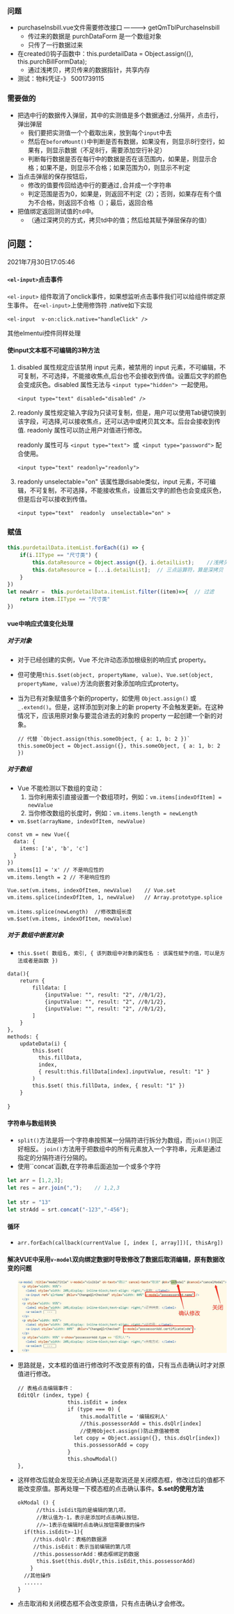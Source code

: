 ### 问题

- purchaseInsbill.vue文件需要修改接口  ————>  getQmTblPurchaseInsbill
  - 传过来的数据是 purchDataForm   是一个数组对象
  - 只传了一行数据过来
- 在created()钩子函数中：this.purdetailData = Object.assign({}, this.purchBillFormData);
  - 通过浅拷贝，拷贝传来的数据指针，共享内存
- 测试：物料凭证-》        5001739115

### 需要做的

- 把选中行的数据传入弹层，其中的实测值是多个数据通过`,`分隔开，点击行，弹出弹层
  - 我们要把实测值一个个截取出来，放到每个`input`中去
  - 然后在`beforeMount()`中判断是否有数据，如果没有，则显示8行空行，如果有，则显示数据（不足8行，需要添加空行补足）
  - 判断每行数据是否在每行中的数据是否在该范围内，如果是，则显示合格；如果不是，则显示不合格；如果范围为0，则显示不判定
- 当点击弹层的保存按钮后，
  - 修改的值要传回给选中行的要通过`,`合并成一个字符串
  - 判定范围是否为0，如果是，则返回不判定（2）；否则，如果存在有个值为不合格，则返回不合格（）；最后，返回合格
- 把值绑定返回测试值的`td`中。
  - （通过深拷贝的方式，拷贝td中的值；然后给其赋予弹层保存的值）

## 问题：

2021年7月30日17:05:46

#### `<el-input>`点击事件

`<el-input>` 组件取消了onclick事件，如果想监听点击事件我们可以给组件绑定原生事件。
在`<el-input>`上使用修饰符 .native如下实现

```vue
<el-input  v-on:click.native="handleClick" />
```

其他elmentui控件同样处理

#### 使input文本框不可编辑的3种方法

1. disabled 属性规定应该禁用 input 元素，被禁用的 input 元素，不可编辑，不可复制，不可选择，不能接收焦点,后台也不会接收到传值。设置后文字的颜色会变成灰色。disabled 属性无法与 `<input type="hidden"> `一起使用。

   ```vue
   <input type="text" disabled="disabled" />
   ```

2. readonly 属性规定输入字段为只读可复制，但是，用户可以使用Tab键切换到该字段，可选择,可以接收焦点，还可以选中或拷贝其文本。后台会接收到传值. readonly 属性可以防止用户对值进行修改。

   readonly 属性可与 `<input type="text"> `或` <input type="password">` 配合使用。

   ```vue
   <input type="text" readonly="readonly">
   ```

3. readonly unselectable="on" 该属性跟disable类似，input 元素，不可编辑，不可复制，不可选择，不能接收焦点，设置后文字的颜色也会变成灰色，但是后台可以接收到传值。

   ```vue
   <input type="text"  readonly  unselectable="on" >

### 赋值

```js
this.purdetailData.itemList.forEach((i) => {
    if(i.IIType == "尺寸类") {
        this.dataResource = Object.assign({}, i.detailList);	//浅拷贝
        this.dataResource = [...i.detailList];	// 三点运算符，算是深拷贝
    }
})
let newArr =  this.purdetailData.itemList.filter((item)=>{	// 过滤
    return item.IIType == "尺寸类"
})
```

#### vue中响应式值变化处理

##### 对于对象

- 对于已经创建的实例，Vue 不允许动态添加根级别的响应式 property。

- 但可使用`this.$set(object, propertyName, value)`、`Vue.set(object, propertyName, value)`方法向嵌套对象添加响应式proterty。

- 当为已有对象赋值多个新的property，如使用 `Object.assign()` 或 `_.extend()`。但是，这样添加到对象上的新 property 不会触发更新。在这种情况下，应该用原对象与要混合进去的对象的 property 一起创建一个新的对象。

  ```vue
  // 代替 `Object.assign(this.someObject, { a: 1, b: 2 })`
  this.someObject = Object.assign({}, this.someObject, { a: 1, b: 2 })
  ```

##### 对于数组

- Vue 不能检测以下数组的变动：
  1. 当你利用索引直接设置一个数组项时，例如：`vm.items[indexOfItem] = newValue`
  2. 当你修改数组的长度时，例如：`vm.items.length = newLength`
- `vm.$set(arrayName, indexOfItem, newValue)`

```vue
const vm = new Vue({
  data: {
    items: ['a', 'b', 'c']
  }
})
vm.items[1] = 'x' // 不是响应性的
vm.items.length = 2 // 不是响应性的
```

```vue
Vue.set(vm.items, indexOfItem, newValue)	// Vue.set
vm.items.splice(indexOfItem, 1, newValue)	// Array.prototype.splice

vm.items.splice(newLength)	//修改数组长度
vm.$set(vm.items, indexOfItem, newValue)
```

##### 对于 数组中嵌套对象

- `this.$set( 数组名, 索引, { 该列数组中对象的属性名 : 该属性赋予的值，可以是方法或者是函数 })`

```vue
data(){
	return {
		filldata: [
			{inputValue: "", result: "2", //0/1/2},
			{inputValue: "", result: "2", //0/1/2},
			{inputValue: "", result: "2", //0/1/2},
		]
	}
},
methods: {
	updateData(i) {
		this.$set(
          this.fillData,
          index,
          { result:this.fillData[index].inputValue, result: "1" }
        )
		this.$set( this.fillData, index, { result: "1" })
	}
	
}
```

#### 字符串与数组转换

- `split()`方法是将一个字符串按照某一分隔符进行拆分为数组，而`join()`则正好相反。
  `join()`方法用于把数组中的所有元素放入一个字符串，元素是通过指定的分隔符进行分隔的。
- 使用``concat`函数,在字符串后面追加一个或多个字符

```js
let arr = [1,2,3];	
let res = arr.join(",");	// 1,2,3

let str = "13"
let strAdd = srt.concat("-123","-456");
```

#### 循环

- `arr.forEach(callback(currentValue [, index [, array]])[, thisArg])`

#### 解决VUE中采用`v-model`双向绑定数据时导致修改了数据后取消编辑，原有数据改变的问题

- ![image-2021731001257](image/image-2021731001257.png)

- 思路就是，文本框的值进行修改时不改变原有的值，只有当点击确认时才对原值进行修改。

  ```vue
  // 表格点击编辑事件：
  EditQlr (index, type) {
                  this.isEdit = index
                  if (type === 0) {
                      this.modalTitle = '编辑权利人'
                      //this.possessorAdd = this.dsQlr[index]
                      //使用Object.assign()防止原值被修改
  					let copy = Object.assign({}, this.dsQlr[index])
  					this.possessorAdd = copy
                  }
                  this.showModal()
  },
  ```

- 这样修改后就会发现无论点确认还是取消还是关闭模态框，修改过后的值都不能改变原值。那再处理一下模态框的点击确认事件。**$.set的使用方法**

  ```vue
  okModal () { 
        //this.isEdit指的是编辑的第几项，
        //默认值为-1，表示是添加时点击确认按钮，
        //>-1表示在编辑时点击确认按钮需要做的操作
  	if(this.isEdit>-1){
  	   //this.dsQlr：表格的数据源
  	   //this.isEdit：表示当前编辑的第几项
  	   //this.possessorAdd：模态框绑定的数据
  		this.$set(this.dsQlr,this.isEdit,this.possessorAdd)
      }
  	//其他操作
  	......
  }
  ```

- 点击取消和关闭模态框不会改变原值，只有点击确认才会修改。	

